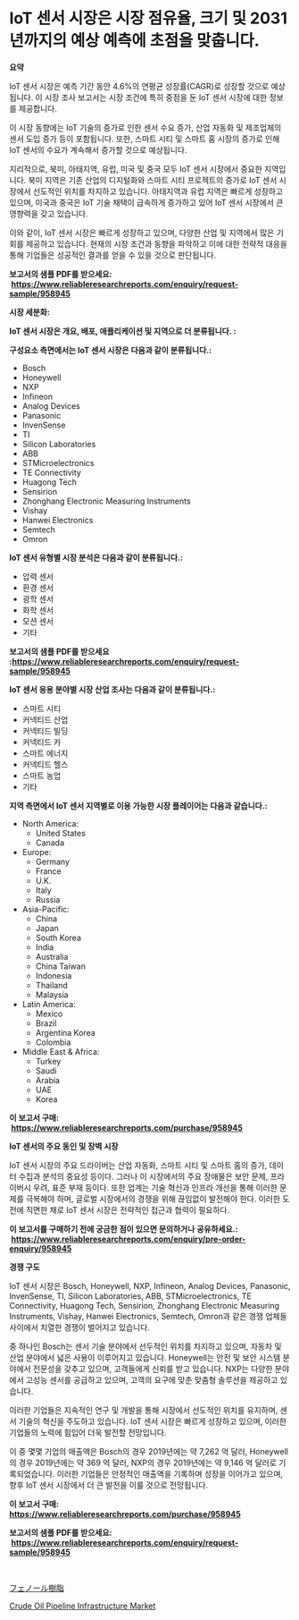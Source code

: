 <p><h1>IoT 센서 시장은 시장 점유율, 크기 및 2031년까지의 예상 예측에 초점을 맞춥니다.</h1></p><p><strong>요약</strong></p>
<p><p>IoT 센서 시장은 예측 기간 동안 4.6%의 연평균 성장률(CAGR)로 성장할 것으로 예상됩니다. 이 시장 조사 보고서는 시장 조건에 특히 중점을 둔 IoT 센서 시장에 대한 정보를 제공합니다.</p><p>이 시장 동향에는 IoT 기술의 증가로 인한 센서 수요 증가, 산업 자동화 및 제조업체의 센서 도입 증가 등이 포함됩니다. 또한, 스마트 시티 및 스마트 홈 시장의 증가로 인해 IoT 센서의 수요가 계속해서 증가할 것으로 예상됩니다.</p><p>지리적으로, 북미, 아태지역, 유럽, 미국 및 중국 모두 IoT 센서 시장에서 중요한 지역입니다. 북미 지역은 기존 산업의 디지털화와 스마트 시티 프로젝트의 증가로 IoT 센서 시장에서 선도적인 위치를 차지하고 있습니다. 아태지역과 유럽 지역은 빠르게 성장하고 있으며, 미국과 중국은 IoT 기술 채택이 급속하게 증가하고 있어 IoT 센서 시장에서 큰 영향력을 갖고 있습니다.</p><p>이와 같이, IoT 센서 시장은 빠르게 성장하고 있으며, 다양한 산업 및 지역에서 많은 기회를 제공하고 있습니다. 현재의 시장 조건과 동향을 파악하고 이에 대한 전략적 대응을 통해 기업들은 성공적인 결과를 얻을 수 있을 것으로 판단됩니다.</p></p>
<p><strong>보고서의 샘플 PDF를 받으세요: &nbsp;<a href="https://www.reliableresearchreports.com/enquiry/request-sample/958945">https://www.reliableresearchreports.com/enquiry/request-sample/958945</a></strong></p>
<p><strong>시장 세분화:</strong></p>
<p><strong> IoT 센서 시장은 개요, 배포, 애플리케이션 및 지역으로 더 분류됩니다. :</strong></p>
<p><strong>구성요소 측면에서는 IoT 센서 시장은 다음과 같이 분류됩니다.:</strong></p>
<p><ul><li>Bosch</li><li>Honeywell</li><li>NXP</li><li>Infineon</li><li>Analog Devices</li><li>Panasonic</li><li>InvenSense</li><li>TI</li><li>Silicon Laboratories</li><li>ABB</li><li>STMicroelectronics</li><li>TE Connectivity</li><li>Huagong Tech</li><li>Sensirion</li><li>Zhonghang Electronic Measuring Instruments</li><li>Vishay</li><li>Hanwei Electronics</li><li>Semtech</li><li>Omron</li></ul></p>
<p><strong> IoT 센서 유형별 시장 분석은 다음과 같이 분류됩니다.:</strong></p>
<p><ul><li>압력 센서</li><li>환경 센서</li><li>광학 센서</li><li>화학 센서</li><li>모션 센서</li><li>기타</li></ul></p>
<p><strong>보고서의 샘플 PDF를 받으세요 :<a href="https://www.reliableresearchreports.com/enquiry/request-sample/958945">https://www.reliableresearchreports.com/enquiry/request-sample/958945</a></strong></p>
<p><strong> IoT 센서 응용 분야별 시장 산업 조사는 다음과 같이 분류됩니다.:</strong></p>
<p><ul><li>스마트 시티</li><li>커넥티드 산업</li><li>커넥티드 빌딩</li><li>커넥티드 카</li><li>스마트 에너지</li><li>커넥티드 헬스</li><li>스마트 농업</li><li>기타</li></ul></p>
<p><strong>지역 측면에서 IoT 센서 지역별로 이용 가능한 시장 플레이어는 다음과 같습니다.:</strong></p>
<p><ul>
    <li>
        North America:
        <ul>
            <li>United States</li>
            <li>Canada</li>
        </ul>
    </li>
    <li>
        Europe:
        <ul>
            <li>Germany</li>
            <li>France</li>
            <li>U.K.</li>
            <li>Italy</li>
            <li>Russia</li>
        </ul>
    </li>
    <li>
        Asia-Pacific:
        <ul>
            <li>China</li>
            <li>Japan</li>
            <li>South Korea</li>
            <li>India</li>
            <li>Australia</li>
            <li>China Taiwan</li>
            <li>Indonesia</li>
            <li>Thailand</li>
            <li>Malaysia</li>
        </ul>
    </li>
    <li>
        Latin America:
        <ul>
            <li>Mexico</li>
            <li>Brazil</li>
            <li>Argentina Korea</li>
            <li>Colombia</li>
        </ul>
    </li>
    <li>
        Middle East & Africa:
        <ul>
            <li>Turkey</li>
            <li>Saudi</li>
            <li>Arabia</li>
            <li>UAE</li>
            <li>Korea</li>
        </ul>
    </li>
    </ul></p>
<p><strong>이 보고서 구매: &nbsp;<a href="https://www.reliableresearchreports.com/purchase/958945">https://www.reliableresearchreports.com/purchase/958945</a></strong></p>
<p><strong>IoT 센서의 주요 동인 및 장벽 시장</strong></p>
<p><p>IoT 센서 시장의 주요 드라이버는 산업 자동화, 스마트 시티 및 스마트 홈의 증가, 데이터 수집과 분석의 중요성 등이다. 그러나 이 시장에서의 주요 장애물은 보안 문제, 프라이버시 우려, 표준 부재 등이다. 또한 업계는 기술 혁신과 인프라 개선을 통해 이러한 문제를 극복해야 하며, 글로벌 시장에서의 경쟁을 위해 끊임없이 발전해야 한다. 이러한 도전에 직면한 채로 IoT 센서 시장은 전략적인 접근과 협력이 필요하다.</p></p>
<p><strong>이 보고서를 구매하기 전에 궁금한 점이 있으면 문의하거나 공유하세요.: &nbsp;<a href="https://www.reliableresearchreports.com/enquiry/pre-order-enquiry/958945">https://www.reliableresearchreports.com/enquiry/pre-order-enquiry/958945</a></strong></p>
<p><strong>경쟁 구도</strong></p>
<p><p>IoT 센서 시장은 Bosch, Honeywell, NXP, Infineon, Analog Devices, Panasonic, InvenSense, TI, Silicon Laboratories, ABB, STMicroelectronics, TE Connectivity, Huagong Tech, Sensirion, Zhonghang Electronic Measuring Instruments, Vishay, Hanwei Electronics, Semtech, Omron과 같은 경쟁 업체들 사이에서 치열한 경쟁이 벌어지고 있습니다. </p><p>중 하나인 Bosch는 센서 기술 분야에서 선두적인 위치를 차지하고 있으며, 자동차 및 산업 분야에서 넓은 사용이 이루어지고 있습니다. Honeywell는 안전 및 보안 시스템 분야에서 전문성을 갖추고 있으며, 고객들에게 신뢰를 받고 있습니다. NXP는 다양한 분야에서 고성능 센서를 공급하고 있으며, 고객의 요구에 맞춘 맞춤형 솔루션을 제공하고 있습니다.</p><p>이러한 기업들은 지속적인 연구 및 개발을 통해 시장에서 선도적인 위치를 유지하며, 센서 기술의 혁신을 주도하고 있습니다. IoT 센서 시장은 빠르게 성장하고 있으며, 이러한 기업들의 노력에 힘입어 더욱 발전할 전망입니다.</p><p>이 중 몇몇 기업의 매출액은 Bosch의 경우 2019년에는 약 7,262 억 달러, Honeywell의 경우 2019년에는 약 369 억 달러, NXP의 경우 2019년에는 약 9,146 억 달러로 기록되었습니다. 이러한 기업들은 안정적인 매출액을 기록하며 성장을 이어가고 있으며, 향후 IoT 센서 시장에서 더 큰 발전을 이룰 것으로 전망됩니다.</p></p>
<p><strong>이 보고서 구매: &nbsp; <a href="https://www.reliableresearchreports.com/purchase/958945">https://www.reliableresearchreports.com/purchase/958945</a></strong></p>
<p><strong>보고서의 샘플 PDF를 받으세요: &nbsp;<a href="https://www.reliableresearchreports.com/enquiry/request-sample/958945">https://www.reliableresearchreports.com/enquiry/request-sample/958945</a></strong><strong></strong></p>
<p>&nbsp;</p>
<p><p><a href="https://github.com/xemfu2379520/Market-Research-Report-List-1/blob/main/103698616649.md">フェノール樹脂</a></p><p><a href="https://github.com/ChiragRP21/Market-Research-Report-List-4/blob/main/crude-oil-pipeline-infrastructure-market.md">Crude Oil Pipeline Infrastructure Market</a></p></p>